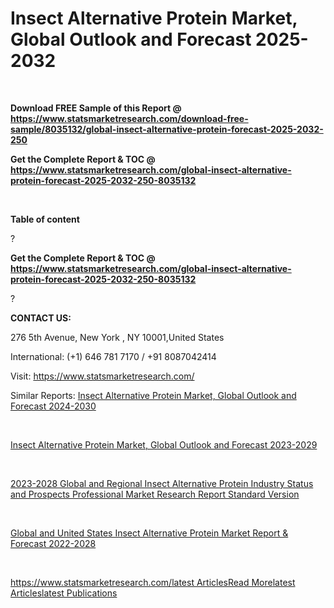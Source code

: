 <h1>Insect Alternative Protein Market, Global Outlook and Forecast 2025-2032</h1><br/><p><strong>Download FREE Sample of this Report @ <a href="https://www.statsmarketresearch.com/download-free-sample/8035132/global-insect-alternative-protein-forecast-2025-2032-250">https://www.statsmarketresearch.com/download-free-sample/8035132/global-insect-alternative-protein-forecast-2025-2032-250</a></strong></p>
 
 
 
 <div><b>Get the Complete Report & TOC @ <a href="https://www.statsmarketresearch.com/global-insect-alternative-protein-forecast-2025-2032-250-8035132">https://www.statsmarketresearch.com/global-insect-alternative-protein-forecast-2025-2032-250-8035132</a></b></div>
 
 
 
 <p><br />
 
 <b>Table of content</b></p>
 
 
 
 <p>? </p>
 
 
 
 <div><b>Get the Complete Report & TOC @ <a href="https://www.statsmarketresearch.com/global-insect-alternative-protein-forecast-2025-2032-250-8035132">https://www.statsmarketresearch.com/global-insect-alternative-protein-forecast-2025-2032-250-8035132</a></b></div>
 
 
 
 <p>? </p>
 
 
 
 <p><b>CONTACT US:</b><br />
 
 276 5th Avenue, New York , NY 10001,United States<br />
 
 International: (+1) 646 781 7170 / +91 8087042414<br />
 
 Visit: <a href="https://www.statsmarketresearch.com/">https://www.statsmarketresearch.com/</a><br />
 
 Similar Reports: <a href="https://www.statsmarketresearch.com/global-insect-alternative-protein-forecast-2025-2032-250-8035132">Insect Alternative Protein Market, Global Outlook and Forecast 2024-2030</a><br />
 
 <br />
 
 <a href="https://www.statsmarketresearch.com/global-insect-alternative-protein-forecast-2025-2032-250-8035132">Insect Alternative Protein Market, Global Outlook and Forecast 2023-2029</a><br />
 
 <br />
 
 <a href="https://www.statsmarketresearch.com/global-insect-alternative-protein-forecast-2025-2032-250-8035132">2023-2028 Global and Regional Insect Alternative Protein Industry Status and Prospects Professional Market Research Report Standard Version</a><br />
 
 <br />
 
 <a href="https://www.statsmarketresearch.com/global-insect-alternative-protein-forecast-2025-2032-250-8035132">Global and United States Insect Alternative Protein Market Report & Forecast 2022-2028</a><br />
 
 <br />
 
 <a href="https://gyeongbokgung.com">https://www.statsmarketresearch.com/</a><a href="https://hallyeomaritime.com">latest Articles</a><a href="https://jingwansa.com">Read More</a><a href="https://nguoiviet.jp/">latest Articles</a><a href="https://www.intelmarketresearch.com/">latest Publications</a></p>